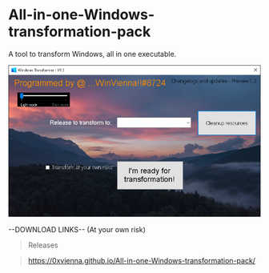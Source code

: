 # All-in-one-Windows-transformation-pack
A tool to transform Windows, all in one executable.

![image](https://github.com/0xVienna/All-in-one-Windows-transformation-pack/raw/main/Window%20Snip.PNG)

--DOWNLOAD LINKS-- (At your own risk)

> Releases

> https://0xvienna.github.io/All-in-one-Windows-transformation-pack/
